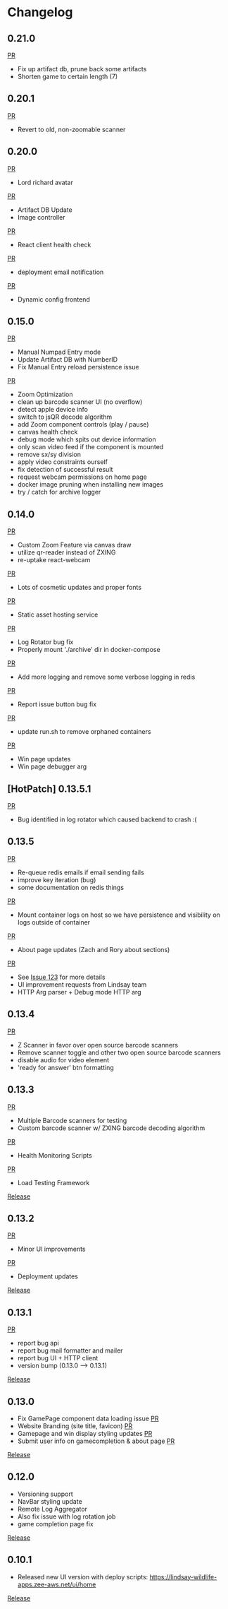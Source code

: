# Changelog

## 0.21.0

[PR](https://github.com/xxdunedainxx/lindsay-wildlife-treasure-hunt/pull/207)
* Fix up artifact db, prune back some artifacts
* Shorten game to certain length (7)

## 0.20.1

[PR](https://github.com/xxdunedainxx/lindsay-wildlife-treasure-hunt/pull/201)
* Revert to old, non-zoomable scanner

## 0.20.0

[PR](https://github.com/xxdunedainxx/lindsay-wildlife-treasure-hunt/pull/197)
* Lord richard avatar

[PR](https://github.com/xxdunedainxx/lindsay-wildlife-treasure-hunt/pull/194)
* Artifact DB Update
* Image controller

[PR](https://github.com/xxdunedainxx/lindsay-wildlife-treasure-hunt/pull/190)
* React client health check

[PR](https://github.com/xxdunedainxx/lindsay-wildlife-treasure-hunt/pull/184)
* deployment email notification

[PR](https://github.com/xxdunedainxx/lindsay-wildlife-treasure-hunt/pull/182)
* Dynamic config frontend

## 0.15.0

[PR](https://github.com/xxdunedainxx/lindsay-wildlife-treasure-hunt/pull/176)
* Manual Numpad Entry mode
* Update Artifact DB with NumberID
* Fix Manual Entry reload persistence issue

[PR](https://github.com/xxdunedainxx/lindsay-wildlife-treasure-hunt/pull/177)
* Zoom Optimization
* clean up barcode scanner UI (no overflow)
* detect apple device info
* switch to jsQR decode algorithm
* add Zoom component controls (play / pause)
* canvas health check
* debug mode which spits out device information
* only scan video feed if the component is mounted
* remove sx/sy division
* apply video constraints ourself
* fix detection of successful result
* request webcam permissions on home page
* docker image pruning when installing new images
* try / catch for archive logger

## 0.14.0

[PR](https://github.com/xxdunedainxx/lindsay-wildlife-treasure-hunt/commit/494c7e1550a9ba6fb4f89becbe3dcc93875e2560)
* Custom Zoom Feature via canvas draw
* utilize qr-reader instead of ZXING
* re-uptake react-webcam

[PR](https://github.com/xxdunedainxx/lindsay-wildlife-treasure-hunt/commit/db8b1b7a92349ae1721532172f4e54bd5ee97e23)
* Lots of cosmetic updates and proper fonts

[PR](https://github.com/xxdunedainxx/lindsay-wildlife-treasure-hunt/pull/161)
* Static asset hosting service

[PR](https://github.com/xxdunedainxx/lindsay-wildlife-treasure-hunt/pull/162)
* Log Rotator bug fix
* Properly mount './archive' dir in docker-compose

[PR](https://github.com/xxdunedainxx/lindsay-wildlife-treasure-hunt/pull/156)
* Add more logging and remove some verbose logging in redis

[PR](https://github.com/xxdunedainxx/lindsay-wildlife-treasure-hunt/pull/155)
* Report issue button bug fix

[PR](https://github.com/xxdunedainxx/lindsay-wildlife-treasure-hunt/pull/133)
* update run.sh to remove orphaned containers

[PR](https://github.com/xxdunedainxx/lindsay-wildlife-treasure-hunt/pull/131)
* Win page updates
* Win page debugger arg

## [HotPatch] 0.13.5.1

[PR](https://github.com/xxdunedainxx/lindsay-wildlife-treasure-hunt/pull/130)
* Bug identified in log rotator which caused backend to crash :(

## 0.13.5

[PR](https://github.com/xxdunedainxx/lindsay-wildlife-treasure-hunt/pull/124)
* Re-queue redis emails if email sending fails
* improve key iteration (bug)
* some documentation on redis things

[PR](https://github.com/xxdunedainxx/lindsay-wildlife-treasure-hunt/pull/125)
* Mount container logs on host so we have persistence and visibility on logs outside of container

[PR](https://github.com/xxdunedainxx/lindsay-wildlife-treasure-hunt/pull/126)
* About page updates (Zach and Rory about sections)

[PR](https://github.com/xxdunedainxx/lindsay-wildlife-treasure-hunt/pull/127)
* See [Issue 123](https://github.com/xxdunedainxx/lindsay-wildlife-treasure-hunt/issues/123) for more details
* UI improvement requests from Lindsay team
* HTTP Arg parser + Debug mode HTTP arg

## 0.13.4

[PR](https://github.com/xxdunedainxx/lindsay-wildlife-treasure-hunt/pull/120)
* Z Scanner in favor over open source barcode scanners
* Remove scanner toggle and other two open source barcode scanners
* disable audio for video element
* 'ready for answer' btn formatting

## 0.13.3

[PR](https://github.com/xxdunedainxx/lindsay-wildlife-treasure-hunt/pull/119)
* Multiple Barcode scanners for testing
* Custom barcode scanner w/ ZXING barcode decoding algorithm

[PR](https://github.com/xxdunedainxx/lindsay-wildlife-treasure-hunt/pull/117)
* Health Monitoring Scripts

[PR](https://github.com/xxdunedainxx/lindsay-wildlife-treasure-hunt/pull/116)
* Load Testing Framework

[Release](https://github.com/xxdunedainxx/lindsay-wildlife-treasure-hunt/releases/tag/mvp-0.13.3)

## 0.13.2

[PR](https://github.com/xxdunedainxx/lindsay-wildlife-treasure-hunt/pull/112)
* Minor UI improvements

[PR](https://github.com/xxdunedainxx/lindsay-wildlife-treasure-hunt/pull/113)
* Deployment updates

[Release](https://github.com/xxdunedainxx/lindsay-wildlife-treasure-hunt/releases/tag/MVP-0.13.2)

## 0.13.1

[PR](https://github.com/xxdunedainxx/lindsay-wildlife-treasure-hunt/pull/109)

* report bug api
* report bug mail formatter and mailer
* report bug UI + HTTP client
* version bump (0.13.0 --> 0.13.1)

[Release](https://github.com/xxdunedainxx/lindsay-wildlife-treasure-hunt/releases/tag/mvp-0.13.1)

## 0.13.0

* Fix GamePage component data loading issue [PR](https://github.com/xxdunedainxx/lindsay-wildlife-treasure-hunt/pull/105)
* Website Branding (site title, favicon) [PR](https://github.com/xxdunedainxx/lindsay-wildlife-treasure-hunt/pull/106)
* Gamepage and win display styling updates [PR](https://github.com/xxdunedainxx/lindsay-wildlife-treasure-hunt/pull/108)
* Submit user info on gamecompletion & about page [PR](https://github.com/xxdunedainxx/lindsay-wildlife-treasure-hunt/pull/107)

[Release](https://github.com/xxdunedainxx/lindsay-wildlife-treasure-hunt/releases/tag/mvp-0.13.0)

## 0.12.0

* Versioning support
* NavBar styling update
* Remote Log Aggregator
* Also fix issue with log 
rotation job
* game completion page fix

[Release](https://github.com/xxdunedainxx/lindsay-wildlife-treasure-hunt/releases/tag/MVP-0.12.0)

## 0.10.1

* Released new UI version with deploy scripts: https://lindsay-wildlife-apps.zee-aws.net/ui/home

[Release](https://github.com/xxdunedainxx/lindsay-wildlife-treasure-hunt/releases/tag/MVP)
